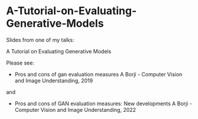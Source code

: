 # A-Tutorial-on-Evaluating-Generative-Models
Slides from one of my talks:

A Tutorial on Evaluating Generative Models


Please see: 

- Pros and cons of gan evaluation measures
A Borji - Computer Vision and Image Understanding, 2019 

and 

- Pros and cons of GAN evaluation measures: New developments
A Borji - Computer Vision and Image Understanding, 2022 





